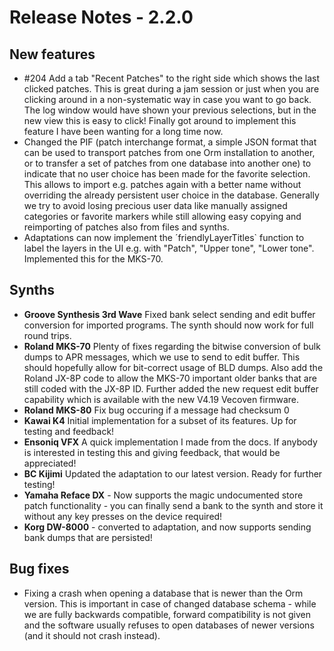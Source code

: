 # Release Notes - 2.2.0

## New features

* \#204 Add a tab "Recent Patches" to the right side which shows the last clicked patches. This is great during a jam
  session or just when you are clicking around in a non-systematic way in case you want to go back. The log window would
  have shown your previous selections, but in the new view this is easy to click! Finally got around to implement this
  feature I have been wanting for a long time now.
* Changed the PIF (patch interchange format, a simple JSON format that can be used to transport patches from one Orm
  installation to another, or to transfer a set of patches from one database into another one) to indicate that no user
  choice has been made for the favorite selection. This allows to import e.g. patches again with a better name without
  overriding the already persistent user choice in the database. Generally we try to avoid losing precious user data
  like manually assigned categories or favorite markers while still allowing easy copying and reimporting of patches
  also from files and synths.
* Adaptations can now implement the ´friendlyLayerTitles` function to label the layers in the UI e.g. with "Patch",
  "Upper tone", "Lower tone". Implemented this for the MKS-70.

## Synths

* **Groove Synthesis 3rd Wave** Fixed bank select sending and edit buffer conversion for imported programs. The synth
  should now work for full round trips.
* **Roland MKS-70** Plenty of fixes regarding the bitwise conversion of bulk dumps to APR messages, which we use to
  send to edit buffer. This should hopefully allow for bit-correct usage of BLD dumps. Also add the Roland JX-8P code to
  allow the MKS-70 important older banks that are still coded with the JX-8P ID. Further added the new request edit
  buffer capability which is available with the new V4.19 Vecoven firmware.
* **Roland MKS-80** Fix bug occuring if a message had checksum 0
* **Kawai K4** Initial implementation for a subset of its features. Up for testing and feedback!
* **Ensoniq VFX** A quick implementation I made from the docs. If anybody is interested in testing this and giving
  feedback, that would be appreciated!
* **BC Kijimi** Updated the adaptation to our latest version. Ready for further testing!
* **Yamaha Reface DX** - Now supports the magic undocumented store patch functionality - you can finally send a bank to
  the synth and store it without any key presses on the device required!
* **Korg DW-8000** - converted to adaptation, and now supports sending bank dumps that are persisted!

## Bug fixes

* Fixing a crash when opening a database that is newer than the Orm version. This is important in case of changed
  database schema - while we are fully backwards compatible, forward compatibility is not given and the software usually
  refuses to open databases of newer versions (and it should not crash instead).
